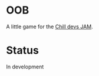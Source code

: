 # OOB

A little game for the [Chill devs JAM](https://itch.io/jam/chill-devs-chill-jam-6).

# Status

In development
